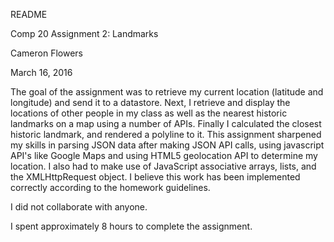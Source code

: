 README

Comp 20 Assignment 2: Landmarks

Cameron Flowers 

March 16, 2016

The goal of the assignment was to retrieve my current location (latitude and longitude) and send it to a datastore. Next, I retrieve and display the 
locations of other people in my class as well as the nearest historic landmarks
on a map using a number of APIs. Finally I calculated the closest historic
landmark, and rendered a polyline to it. This assignment sharpened my skills in
parsing JSON data after making JSON API calls, using javascript API's like
Google Maps and using HTML5 geolocation API to determine my location. I also 
had to make use of JavaScript associative arrays, lists, and the XMLHttpRequest 
object. I believe this work has been implemented correctly according to the 
homework guidelines.

I did not collaborate with anyone.

I spent approximately 8 hours to complete the assignment.
